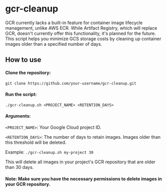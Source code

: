 
# gcr-cleanup

GCR currently lacks a built-in feature for container image lifecycle management, unlike AWS ECR. While Artifact Registry, which will replace GCR, doesn't currently offer this functionality, it's planned for the future. This script helps you minimize GCS storage costs by cleaning up container images older than a specified number of days.

## How to use

#### Clone the repository:
`git clone https://github.com/your-username/gcr-cleanup.git`

#### Run the script:
`./gcr-cleanup.sh <PROJECT_NAME> <RETENTION_DAYS>`

#### Arguments:
`<PROJECT_NAME>`: Your Google Cloud project ID.

`<RETENTION_DAYS>`: The number of days to retain images. Images older than this threshold will be deleted.

Example: `./gcr-cleanup.sh my-project 30`

This will delete all images in your project's GCR repository that are older than 30 days.

#### Note: Make sure you have the necessary permissions to delete images in your GCR repository.